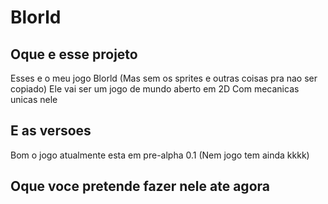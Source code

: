 # Blorld
## Oque e esse projeto
 Esses e o meu jogo Blorld (Mas sem os sprites e outras coisas pra nao ser copiado)
 Ele vai ser um jogo de mundo aberto em 2D
 Com mecanicas unicas nele
 
## E as versoes
Bom o jogo atualmente esta em pre-alpha 0.1 (Nem jogo tem ainda kkkk)

## Oque voce pretende fazer nele ate agora
